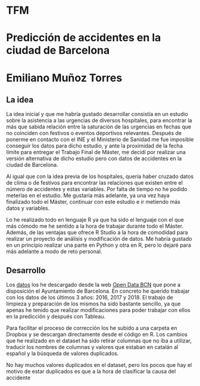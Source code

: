 # TFM
# Predicción de accidentes en la ciudad de Barcelona
# Emiliano Muñoz Torres
## La idea
La idea inicial y que me habría gustado desarrollar consistía en un estudio sobre la asistencia a las urgencias de diversos hospitales, para encontrar la más que sabida relación entre la saturación de las urgencias en fechas que no coinciden con festivos o eventos deportivos relevantes. Después de ponerme en contacto con el INE y el Ministerio de Sanidad me fue imposible conseguir los datos para dicho estudio, y ante la proximidad de la fecha límite para entregar el Trabajo Final de Máster, me decidí por realizar una versión alternativa de dicho estudio pero con datos de accidentes en la ciudad de Barcelona. 

Al igual que con la idea previa de los hospitales, quería haber cruzado datos de clima o de festivos para encontrar las relaciones que existen entre el número de accidentes y estas variables. Por falta de tiempo no he podido meterlas en el estudio. Me gustaría más adelante, ya una vez haya finalizado todo el Máster, continuar con este estudio e ir metiendo más datos y variables. 

Lo he realizado todo en lenguaje R ya que ha sido el lenguaje con el que más cómodo me he sentido a la hora de trabajar durante todo el Máster. Además, de las ventajas que ofrece R Studio a la hora de comodidad para realizar un proyecto de análisis y modificación de datos. Me habría gustado en un principio realizar una parte en Python y otra en R, pero lo dejaré para más adelante a modo de reto personal. 

## Desarrollo
Los [datos](https://opendata-ajuntament.barcelona.cat/data/es/dataset/accidents-gu-bcn) los he descargado desde la web [Open Data BCN](https://opendata-ajuntament.barcelona.cat/es/) que pone a disposición el Ayuntamiento de Barcelona. En concreto he querido trabajar con los datos de los últimos 3 años: 2016, 2017 y 2018. El trabajo de limpieza y preparación de los mismos ha sido bastante sencillo, ya que apenas he tenido que realizar modificaciones para poder trabajar con ellos en la predicción y después con Tableau. 

Para facilitar el proceso de corrección los he subido a una carpeta en Dropbox y se descargan directamente desde el código en R. Los cambios que he realizado en el dataset ha sido retirar columnas que no iba a utilizar, traducir los nombres de columnas y valores que estaban en catalán al español y la búsqueda de valores duplicados. 

No hay muchos valores duplicados en el dataset, pero los pocos que hay el motivo de estar duplicados es que a la hora de clasificar la causa del accidente 

